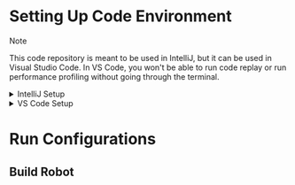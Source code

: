 # Setting Up Code Environment

> [!NOTE]
> This code repository is meant to be used in IntelliJ, but it can be used in Visual Studio Code. In VS Code, you won't be able to run code replay or run performance profiling without going through the terminal.

<details>
<summary>IntelliJ Setup</summary>

1. Install [IntelliJ IDEA Community Edition (free) or IntelliJ IDEA Ultimate (paid, free through GitHub Student Developer Pack)](https://www.jetbrains.com/idea/download). Make sure you have the latest version of WPILib 2025 installed as well.
2. Add the [FRC IntelliJ plugin](https://plugins.jetbrains.com/plugin/9405-frc). This can be installed in the IDE directly by going through File -> Settings -> Plugins.
3. Clone this repository using your favorite Git client, and open it in IntelliJ.
4. Go to File -> Project Structure, and hit the "Edit" button next to SDK. Press the "plus" icon, press "Add JDK from disk...", and go to the directory "C:\Users\Public\wpilib\2025\jdk" and add it. This ensures that we are using the officially supported JDK version from WPILib, to hopefully minimize issues.
5. Run the "Build Robot" run configuration once, just to make sure that you've downloaded all dependencies.
6. (Optional) Add the [google-java-format plugin](https://plugins.jetbrains.com/plugin/8527-google-java-format) for proper code formatting, or, just let spotless handle it when building.
7. (Optional) You should see a prompt in the bottom right corner of IntelliJ asking you to enable google-java-format, if so, click "Enable for this project". If not, go to "File -> Settings -> google-java-format settings", and enable it.
</details>
<details>
<summary>VS Code Setup</summary>

8. Install the latest version of [WPILib](https://github.com/wpilibsuite/allwpilib/releases) and it's built-in version of VS Code.
9. Clone this repository using your favorite Git client, and open it in VS Code.
10. Build the project once to make sure that all dependencies have been downloaded.
11. (Optional) Add the [google-java-format extension](https://marketplace.visualstudio.com/items?itemName=JoseVSeb.google-java-format-for-vs-code) through VS Code's built in extension manager.
12. (Optional) When/if you format code for the first time, make sure you select "Google Java Format for VS Code". Or, don't format, and just let spotless handle it when building.
</details>

# Run Configurations
## Build Robot